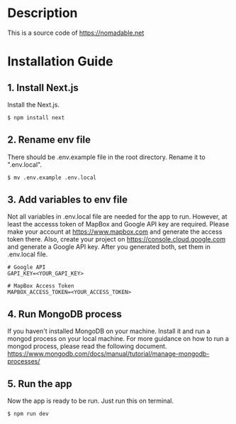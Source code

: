 # Description

This is a source code of https://nomadable.net

# Installation Guide

## 1. Install Next.js

Install the Next.js.

```bash
$ npm install next
```

## 2. Rename env file

There should be .env.example file in the root directory. Rename it to ".env.local".

```bash
$ mv .env.example .env.local
```

## 3. Add variables to env file

Not all variables in .env.local file are needed for the app to run. However, at least the accesss token of MapBox and Google API key are required. Please make your account at https://www.mapbox.com and generate the access token there. Also, create your project on https://console.cloud.google.com and generate a Google API key. After you generated both, set them in .env.local file.

```
# Google API
GAPI_KEY=<YOUR_GAPI_KEY>

# MapBox Access Token
MAPBOX_ACCESS_TOKEN=<YOUR_ACCESS_TOKEN>
```

## 4. Run MongoDB process

If you haven't installed MongoDB on your machine. Install it and run a mongod process on your local machine. For more guidance on how to run a mongod process, please read the following document.
https://www.mongodb.com/docs/manual/tutorial/manage-mongodb-processes/

## 5. Run the app

Now the app is ready to be run. Just run this on terminal.

```bash
$ npm run dev
```
